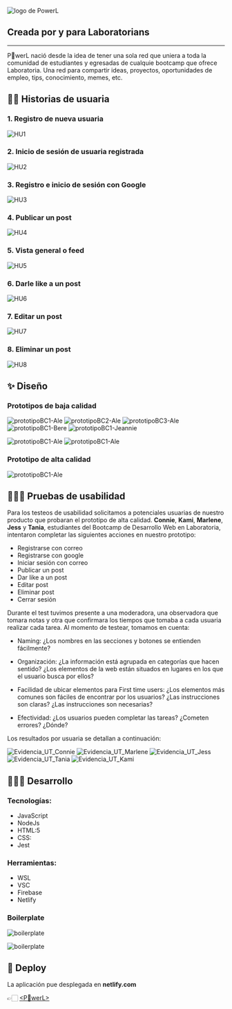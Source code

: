 ![logo de PowerL](./src/powerL-logo_250x39.png)
## Creada por y para Laboratorians

___
P💛werL nació desde la idea de tener una sola red que uniera a toda la comunidad de estudiantes y egresadas de cualquie bootcamp que ofrece Laboratoria.
Una red para compartir ideas, proyectos, oportunidades de empleo, tips, conocimiento, memes, etc.

## 👯‍♂️ Historias de usuaria

### 1. Registro de nueva usuaria
![HU1](./img-rdm/HU/HU1.PNG)

### 2. Inicio de sesión de usuaria registrada
![HU2](./img-rdm/HU/HU2.PNG)

### 3. Registro e inicio de sesión con Google
![HU3](./img-rdm/HU/HU3.PNG)

### 4. Publicar un post
![HU4](./img-rdm/HU/HU4.PNG)

### 5. Vista general o feed
![HU5](./img-rdm/HU/HU5.PNG)

### 6. Darle like a un post
![HU6](./img-rdm/HU/HU6.PNG)

### 7. Editar un post
![HU7](./img-rdm/HU/HU7.PNG)

### 8. Eliminar un post
![HU8](./img-rdm/HU/HU8.PNG)

## ✨ Diseño
### Prototipos de baja calidad
![prototipoBC1-Ale](./img-rdm/Ale-1.jpg)
![prototipoBC2-Ale](./img-rdm/Ale-2.jpg)
![prototipoBC3-Ale](./img-rdm/Ale-3.jpg)
![prototipoBC1-Bere](./img-rdm/Bere_HU7.jpg)
![prototipoBC1-Jeannie](./img-rdm/Jeannie.jpg)

![prototipoBC1-Ale](./img-rdm/protBC1Figma.PNG)
![prototipoBC1-Ale](./img-rdm/protBC2Figma.PNG)


### Prototipo de alta calidad
![prototipoBC1-Ale](./img-rdm/protAC1Figma.PNG)

## 👨🏻‍🔬 Pruebas de usabilidad

Para los testeos de usabilidad solicitamos a potenciales usuarias de nuestro producto que probaran el prototipo de alta calidad. **Connie**, **Kami**, **Marlene**, **Jess** y **Tania**, estudiantes del Bootcamp de Desarrollo Web en Laboratoria, intentaron completar las siguientes acciones en nuestro prototipo:

- Registrarse con correo
- Registrarse con google
- Iniciar sesión con correo
- Publicar un post
- Dar like a un post
- Editar post
- Eliminar post
- Cerrar sesión

Durante el test tuvimos presente a una moderadora, una observadora que tomara notas y otra que confirmara los tiempos que tomaba a cada usuaria realizar cada tarea. Al momento de testear, tomamos en cuenta:

- Naming:
 ¿Los nombres en las secciones y botones se entienden fácilmente?

- Organización:
¿La información está agrupada en categorías que hacen sentido?
¿Los elementos de la web están situados en lugares en los que el usuario busca por ellos?

- Facilidad de ubicar elementos para First time users:
¿Los elementos más comunes son fáciles de encontrar por los usuarios?
¿Las instrucciones son claras?
¿Las instrucciones son necesarias?

- Efectividad:
¿Los usuarios pueden completar las tareas?
¿Cometen errores? ¿Dónde?


Los resultados por usuaria se detallan a continuación:

![Evidencia_UT_Connie](./img-rdm/UT/UT_Connie.PNG)
![Evidencia_UT_Marlene](./img-rdm/UT/UT_Marlene.PNG)
![Evidencia_UT_Jess](./img-rdm/UT/UT_Jess.PNG)
![Evidencia_UT_Tania](./img-rdm/UT/UT_Tania.PNG)
![Evidencia_UT_Kami](./img-rdm/UT/UT_Kami.PNG)


## 👩🏻‍💻 Desarrollo

### Tecnologías:
* JavaScript
* NodeJs
* HTML:5
* CSS:
* Jest

### Herramientas:
* WSL
* VSC
* Firebase
* Netlify

### Boilerplate
![boilerplate](./img-rdm/boilerplate.PNG)

![boilerplate](./img-rdm/boilerplate_extended.PNG)


## 🚀 Deploy

La aplicación pue desplegada en **netlify.com**

👉🏻 [<P💛werL>](https://main--effervescent-bubblegum-f1c07e.netlify.app/#/)